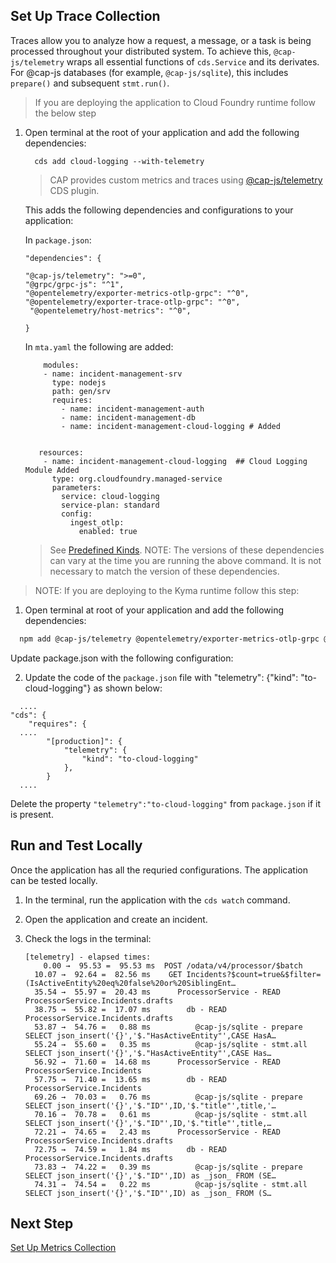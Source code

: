 
## Set Up Trace Collection

Traces allow you to analyze how a request, a message, or a task is being processed throughout your distributed system. To achieve this, `@cap-js/telemetry` wraps all essential functions of `cds.Service` and its derivates. For @cap-js databases (for example, `@cap-js/sqlite`), this includes `prepare()` and subsequent `stmt.run()`.

> If you are deploying the application to Cloud Foundry runtime follow the below step


1. Open terminal at the root of your application and add the following dependencies:
    
    ```
      cds add cloud-logging --with-telemetry
    ```
     > CAP provides custom metrics and traces using [@cap-js/telemetry](https://github.com/cap-js/telemetry) CDS plugin. 
     
    This adds the following dependencies and configurations to your application:

    In `package.json`:
    ```
    "dependencies": {
    
    "@cap-js/telemetry": ">=0",
    "@grpc/grpc-js": "^1",
    "@opentelemetry/exporter-metrics-otlp-grpc": "^0",
    "@opentelemetry/exporter-trace-otlp-grpc": "^0",
     "@opentelemetry/host-metrics": "^0",
    
    }

    ```
    
    
    In `mta.yaml` the following are added:
    ```
        modules:
        - name: incident-management-srv
          type: nodejs
          path: gen/srv
          requires:
            - name: incident-management-auth
            - name: incident-management-db
            - name: incident-management-cloud-logging # Added


       resources:
        - name: incident-management-cloud-logging  ## Cloud Logging Module Added
          type: org.cloudfoundry.managed-service
          parameters:
            service: cloud-logging
            service-plan: standard
            config:
              ingest_otlp:
                enabled: true
    ```


   > See [Predefined Kinds](https://github.com/cap-js/telemetry/?tab=readme-ov-file#predefined-kinds).
   > NOTE: The versions of these dependencies can vary at the time you are running the above command. It is not necessary to match the version of these dependencies.

> NOTE: If you are deploying to the Kyma runtime follow this step:


1. Open terminal at root of your application and add the following dependencies:
```sh
  npm add @cap-js/telemetry @opentelemetry/exporter-metrics-otlp-grpc @opentelemetry/exporter-trace-otlp-grpc @grpc/grpc-js
```

Update package.json with the following configuration:

2. Update the code of the `package.json` file with "telemetry": {"kind": "to-cloud-logging"} as shown below:
  ```
    .... 
  "cds": {
      "requires": {
    ....
          "[production]": {
              "telemetry": {
                  "kind": "to-cloud-logging" 
              }, 
          }
    ....
  ```
Delete the property `"telemetry":"to-cloud-logging"` from `package.json` if it is present.

## Run and Test Locally
Once the application has all the requried configurations. The application can be tested locally. 

1. In the terminal, run the application with the `cds watch` command.
2. Open the application and create an incident. 
3. Check the logs in the terminal:

    ```
    [telemetry] - elapsed times:
        0.00 →  95.53 =  95.53 ms  POST /odata/v4/processor/$batch
      10.07 →  92.64 =  82.56 ms    GET Incidents?$count=true&$filter=(IsActiveEntity%20eq%20false%20or%20SiblingEnt…
      35.54 →  55.97 =  20.43 ms      ProcessorService - READ ProcessorService.Incidents.drafts
      38.75 →  55.82 =  17.07 ms        db - READ ProcessorService.Incidents.drafts
      53.87 →  54.76 =   0.88 ms          @cap-js/sqlite - prepare SELECT json_insert('{}','$."HasActiveEntity"',CASE HasA…
      55.24 →  55.60 =   0.35 ms          @cap-js/sqlite - stmt.all SELECT json_insert('{}','$."HasActiveEntity"',CASE Has…
      56.92 →  71.60 =  14.68 ms      ProcessorService - READ ProcessorService.Incidents
      57.75 →  71.40 =  13.65 ms        db - READ ProcessorService.Incidents
      69.26 →  70.03 =   0.76 ms          @cap-js/sqlite - prepare SELECT json_insert('{}','$."ID"',ID,'$."title"',title,'…
      70.16 →  70.78 =   0.61 ms          @cap-js/sqlite - stmt.all SELECT json_insert('{}','$."ID"',ID,'$."title"',title,…
      72.21 →  74.65 =   2.43 ms      ProcessorService - READ ProcessorService.Incidents.drafts
      72.75 →  74.59 =   1.84 ms        db - READ ProcessorService.Incidents.drafts
      73.83 →  74.22 =   0.39 ms          @cap-js/sqlite - prepare SELECT json_insert('{}','$."ID"',ID) as _json_ FROM (SE…
      74.31 →  74.54 =   0.22 ms          @cap-js/sqlite - stmt.all SELECT json_insert('{}','$."ID"',ID) as _json_ FROM (S…
    ```
  

## Next Step  
[Set Up Metrics Collection](./metrics.md)


